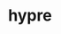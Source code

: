 ---
title: "hypre"
layout: cache
categories: [package, develop-2025-04-06]
meta: {"compilers": ["cce@18.0.0", "gcc@11.1.0", "gcc@11.4.0", "gcc@7.3.1", "gcc@7.5.0", "intel-oneapi-compilers@2024.1.0", "intel-oneapi-compilers@2025.1.0"], "num_specs": 22, "num_specs_by_stack": {"aws-pcluster-x86_64_v4": 2, "data-vis-sdk": 1, "e4s": 8, "e4s-cray-rhel": 1, "e4s-neoverse-v2": 1, "e4s-oneapi": 1, "e4s-rocm-external": 3, "radiuss": 1, "radiuss-aws": 2, "radiuss-aws-aarch64": 2, "root": 22}, "oss": ["amzn2", "rhel8", "ubuntu18.04", "ubuntu20.04", "ubuntu22.04"], "platforms": ["linux"], "stacks": ["aws-pcluster-x86_64_v4", "data-vis-sdk", "e4s", "e4s-cray-rhel", "e4s-neoverse-v2", "e4s-oneapi", "e4s-rocm-external", "radiuss", "radiuss-aws", "radiuss-aws-aarch64", "root"], "targets": ["aarch64", "neoverse_v2", "x86_64_v3", "x86_64_v4"], "versions": ["2.33.0"]}
spec_details: [{"compiler": "gcc@11.1.0", "hash": "3kzlq4hvcuvw3o4yhmtbp772uddjze6p", "os": "ubuntu20.04", "platform": "linux", "size": "-", "stacks": ["data-vis-sdk", "root"], "target": "x86_64_v3", "variants": ["build_system=autotools", "~caliper", "~complex", "~cuda", "~debug", "+fortran", "~gptune", "~gpu-aware-mpi", "~gpu-profiling", "~int64", "~internal-superlu", "+lapack", "~magma", "~mixedint", "+mpi", "~openmp", "precision=double", "~rocm", "+shared", "~superlu-dist", "~sycl", "~umpire", "~unified-memory"], "versions": ["2.33.0"]}, {"compiler": "gcc@11.4.0", "hash": "5lqgy6zs5h35evbxw6elrpgvnldth4dz", "os": "ubuntu22.04", "platform": "linux", "size": "-", "stacks": ["e4s", "root"], "target": "x86_64_v3", "variants": ["build_system=autotools", "~caliper", "~complex", "+cuda", "cuda_arch:=80", "~debug", "+fortran", "~gptune", "~gpu-aware-mpi", "~gpu-profiling", "~int64", "~internal-superlu", "+lapack", "~magma", "~mixedint", "+mpi", "~openmp", "precision=double", "~rocm", "+shared", "~superlu-dist", "~sycl", "~umpire", "~unified-memory"], "versions": ["2.33.0"]}, {"compiler": "intel-oneapi-compilers@2024.1.0", "hash": "a6wsxsqrj4ri4f4uqwwvf2ldiqzxnezh", "os": "amzn2", "platform": "linux", "size": "-", "stacks": ["aws-pcluster-x86_64_v4", "root"], "target": "x86_64_v4", "variants": ["build_system=autotools", "~caliper", "~complex", "~cuda", "~debug", "+fortran", "~gptune", "~gpu-aware-mpi", "~gpu-profiling", "~int64", "~internal-superlu", "+lapack", "~magma", "~mixedint", "+mpi", "~openmp", "precision=double", "~rocm", "+shared", "~superlu-dist", "~sycl", "~umpire", "~unified-memory"], "versions": ["2.33.0"]}, {"compiler": "gcc@11.4.0", "hash": "aprlexguzw3gbtsp4htmtmiixbde6n6r", "os": "ubuntu22.04", "platform": "linux", "size": "-", "stacks": ["e4s", "root"], "target": "x86_64_v3", "variants": ["build_system=autotools", "~caliper", "~complex", "~cuda", "~debug", "+fortran", "~gptune", "~gpu-aware-mpi", "~gpu-profiling", "~int64", "~internal-superlu", "+lapack", "~magma", "~mixedint", "+mpi", "~openmp", "precision=double", "~rocm", "+shared", "~superlu-dist", "~sycl", "~umpire", "~unified-memory"], "versions": ["2.33.0"]}, {"compiler": "intel-oneapi-compilers@2024.1.0", "hash": "d5jpadwcjoqh2ckef2ftzceobb47ehq4", "os": "amzn2", "platform": "linux", "size": "-", "stacks": ["aws-pcluster-x86_64_v4", "root"], "target": "x86_64_v3", "variants": ["build_system=autotools", "~caliper", "~complex", "~cuda", "~debug", "+fortran", "~gptune", "~gpu-aware-mpi", "~gpu-profiling", "~int64", "~internal-superlu", "+lapack", "~magma", "~mixedint", "+mpi", "~openmp", "precision=double", "~rocm", "+shared", "~superlu-dist", "~sycl", "~umpire", "~unified-memory"], "versions": ["2.33.0"]}, {"compiler": "gcc@11.4.0", "hash": "fzch2o6y4llmen47vpk7mvo7eqbpf6mh", "os": "ubuntu22.04", "platform": "linux", "size": "-", "stacks": ["e4s-rocm-external", "root"], "target": "x86_64_v3", "variants": ["amdgpu_target:=gfx908", "build_system=autotools", "~caliper", "~complex", "~cuda", "~debug", "+fortran", "~gptune", "~gpu-aware-mpi", "~gpu-profiling", "~int64", "~internal-superlu", "+lapack", "~magma", "~mixedint", "+mpi", "~openmp", "precision=double", "+rocm", "+shared", "~superlu-dist", "~sycl", "~umpire", "~unified-memory"], "versions": ["2.33.0"]}, {"compiler": "gcc@11.4.0", "hash": "ghscskls3kvbmwaqu4cxzn37y6bcpjw5", "os": "ubuntu22.04", "platform": "linux", "size": "-", "stacks": ["e4s", "root"], "target": "x86_64_v3", "variants": ["build_system=autotools", "~caliper", "~complex", "~cuda", "~debug", "+fortran", "~gptune", "~gpu-aware-mpi", "~gpu-profiling", "~int64", "~internal-superlu", "+lapack", "~magma", "~mixedint", "+mpi", "~openmp", "precision=double", "~rocm", "+shared", "~superlu-dist", "~sycl", "~umpire", "~unified-memory"], "versions": ["2.33.0"]}, {"compiler": "cce@18.0.0", "hash": "hbgbazaaqcbx73gpmrbopto5num65fg2", "os": "rhel8", "platform": "linux", "size": "-", "stacks": ["e4s-cray-rhel", "root"], "target": "x86_64_v3", "variants": ["build_system=autotools", "~caliper", "~complex", "~cuda", "~debug", "+fortran", "~gptune", "~gpu-aware-mpi", "~gpu-profiling", "~int64", "~internal-superlu", "+lapack", "~magma", "~mixedint", "+mpi", "~openmp", "precision=double", "~rocm", "+shared", "~superlu-dist", "~sycl", "~umpire", "~unified-memory"], "versions": ["2.33.0"]}, {"compiler": "gcc@7.3.1", "hash": "hjyzuyqrq25iwd65z3rdl3zewytumfit", "os": "amzn2", "platform": "linux", "size": "-", "stacks": ["radiuss-aws-aarch64", "root"], "target": "aarch64", "variants": ["build_system=autotools", "~caliper", "~complex", "~cuda", "~debug", "+fortran", "~gptune", "~gpu-aware-mpi", "~gpu-profiling", "~int64", "~internal-superlu", "+lapack", "~magma", "~mixedint", "+mpi", "~openmp", "precision=double", "~rocm", "+shared", "~superlu-dist", "~sycl", "~umpire", "~unified-memory"], "versions": ["2.33.0"]}, {"compiler": "intel-oneapi-compilers@2025.1.0", "hash": "j5g2qjyz6recp5j5ifs27dyfhcupajpy", "os": "ubuntu22.04", "platform": "linux", "size": "-", "stacks": ["e4s-oneapi", "root"], "target": "x86_64_v3", "variants": ["build_system=autotools", "~caliper", "~complex", "~cuda", "~debug", "+fortran", "~gptune", "~gpu-aware-mpi", "~gpu-profiling", "~int64", "~internal-superlu", "+lapack", "~magma", "~mixedint", "+mpi", "~openmp", "precision=double", "~rocm", "+shared", "~superlu-dist", "~sycl", "~umpire", "~unified-memory"], "versions": ["2.33.0"]}, {"compiler": "gcc@11.4.0", "hash": "kvgtp4vuu2r6qi2wdl5ubrwnex3a7u5n", "os": "ubuntu22.04", "platform": "linux", "size": "-", "stacks": ["e4s", "root"], "target": "x86_64_v3", "variants": ["amdgpu_target:=gfx90a", "build_system=autotools", "~caliper", "~complex", "~cuda", "~debug", "+fortran", "~gptune", "~gpu-aware-mpi", "~gpu-profiling", "~int64", "~internal-superlu", "+lapack", "~magma", "~mixedint", "+mpi", "~openmp", "precision=double", "+rocm", "+shared", "~superlu-dist", "~sycl", "~umpire", "~unified-memory"], "versions": ["2.33.0"]}, {"compiler": "gcc@11.4.0", "hash": "l2lmzum37xx2ynjqkbiipzxevyokw74e", "os": "ubuntu22.04", "platform": "linux", "size": "-", "stacks": ["e4s-rocm-external", "root"], "target": "x86_64_v3", "variants": ["amdgpu_target:=gfx90a", "build_system=autotools", "~caliper", "~complex", "~cuda", "~debug", "+fortran", "~gptune", "~gpu-aware-mpi", "~gpu-profiling", "~int64", "~internal-superlu", "+lapack", "~magma", "~mixedint", "+mpi", "~openmp", "precision=double", "+rocm", "+shared", "~superlu-dist", "~sycl", "~umpire", "~unified-memory"], "versions": ["2.33.0"]}, {"compiler": "gcc@11.4.0", "hash": "nhnu5msvawpp4c5voagard65qa77yejy", "os": "ubuntu22.04", "platform": "linux", "size": "-", "stacks": ["e4s-rocm-external", "root"], "target": "x86_64_v3", "variants": ["build_system=autotools", "~caliper", "~complex", "~cuda", "~debug", "+fortran", "~gptune", "~gpu-aware-mpi", "~gpu-profiling", "~int64", "~internal-superlu", "+lapack", "~magma", "~mixedint", "+mpi", "~openmp", "precision=double", "~rocm", "+shared", "~superlu-dist", "~sycl", "~umpire", "~unified-memory"], "versions": ["2.33.0"]}, {"compiler": "gcc@11.4.0", "hash": "p2gjeqh4wgej3rwzouyssfilmwgwvsa7", "os": "ubuntu22.04", "platform": "linux", "size": "-", "stacks": ["e4s-neoverse-v2", "root"], "target": "neoverse_v2", "variants": ["build_system=autotools", "~caliper", "~complex", "~cuda", "~debug", "+fortran", "~gptune", "~gpu-aware-mpi", "~gpu-profiling", "~int64", "~internal-superlu", "+lapack", "~magma", "~mixedint", "+mpi", "~openmp", "precision=double", "~rocm", "+shared", "~superlu-dist", "~sycl", "~umpire", "~unified-memory"], "versions": ["2.33.0"]}, {"compiler": "gcc@11.4.0", "hash": "pxcs7hoxssunn3e6dtq3bbkc4xo6snp7", "os": "ubuntu22.04", "platform": "linux", "size": "-", "stacks": ["e4s", "root"], "target": "x86_64_v3", "variants": ["build_system=autotools", "~caliper", "~complex", "+cuda", "cuda_arch:=90", "~debug", "+fortran", "~gptune", "~gpu-aware-mpi", "~gpu-profiling", "~int64", "~internal-superlu", "+lapack", "~magma", "~mixedint", "+mpi", "~openmp", "precision=double", "~rocm", "+shared", "~superlu-dist", "~sycl", "~umpire", "~unified-memory"], "versions": ["2.33.0"]}, {"compiler": "gcc@11.4.0", "hash": "rsrfbrcvbm7qlz6poceg6ecgsleesk7g", "os": "ubuntu22.04", "platform": "linux", "size": "-", "stacks": ["e4s", "root"], "target": "x86_64_v3", "variants": ["build_system=autotools", "~caliper", "~complex", "~cuda", "~debug", "+fortran", "~gptune", "~gpu-aware-mpi", "~gpu-profiling", "~int64", "~internal-superlu", "+lapack", "~magma", "~mixedint", "+mpi", "~openmp", "precision=double", "~rocm", "+shared", "~superlu-dist", "~sycl", "~umpire", "~unified-memory"], "versions": ["2.33.0"]}, {"compiler": "gcc@7.5.0", "hash": "sgw54h5ws2osgfalynwbxu2d3vb2tqeh", "os": "ubuntu18.04", "platform": "linux", "size": "-", "stacks": ["radiuss", "root"], "target": "x86_64_v3", "variants": ["build_system=autotools", "~caliper", "~complex", "~cuda", "~debug", "+fortran", "~gptune", "~gpu-aware-mpi", "~gpu-profiling", "~int64", "~internal-superlu", "+lapack", "~magma", "~mixedint", "+mpi", "~openmp", "precision=double", "~rocm", "+shared", "~superlu-dist", "~sycl", "~umpire", "~unified-memory"], "versions": ["2.33.0"]}, {"compiler": "gcc@11.4.0", "hash": "vt62y4qjd4w56kssqmatj4uabylw6fdq", "os": "ubuntu22.04", "platform": "linux", "size": "-", "stacks": ["e4s", "root"], "target": "x86_64_v3", "variants": ["build_system=autotools", "~caliper", "~complex", "~cuda", "~debug", "+fortran", "~gptune", "~gpu-aware-mpi", "~gpu-profiling", "~int64", "~internal-superlu", "+lapack", "~magma", "~mixedint", "+mpi", "~openmp", "precision=double", "~rocm", "+shared", "~superlu-dist", "~sycl", "~umpire", "~unified-memory"], "versions": ["2.33.0"]}, {"compiler": "gcc@11.4.0", "hash": "xplzqvb7222uk7gfqcnugeb6blqoirmw", "os": "ubuntu22.04", "platform": "linux", "size": "-", "stacks": ["e4s", "root"], "target": "x86_64_v3", "variants": ["build_system=autotools", "~caliper", "~complex", "~cuda", "~debug", "+fortran", "~gptune", "~gpu-aware-mpi", "~gpu-profiling", "~int64", "~internal-superlu", "+lapack", "~magma", "~mixedint", "+mpi", "~openmp", "precision=double", "~rocm", "+shared", "~superlu-dist", "~sycl", "~umpire", "~unified-memory"], "versions": ["2.33.0"]}, {"compiler": "gcc@7.3.1", "hash": "z47gooo6comc4ruk7hasmtzjswj7v6s5", "os": "amzn2", "platform": "linux", "size": "-", "stacks": ["radiuss-aws-aarch64", "root"], "target": "aarch64", "variants": ["build_system=autotools", "~caliper", "~complex", "~cuda", "~debug", "+fortran", "~gptune", "~gpu-aware-mpi", "~gpu-profiling", "~int64", "~internal-superlu", "+lapack", "~magma", "~mixedint", "+mpi", "~openmp", "precision=double", "~rocm", "+shared", "~superlu-dist", "~sycl", "~umpire", "~unified-memory"], "versions": ["2.33.0"]}, {"compiler": "gcc@7.3.1", "hash": "z4gtdrp64hrcae4dpyw2ykxafddquuuk", "os": "amzn2", "platform": "linux", "size": "-", "stacks": ["radiuss-aws", "root"], "target": "x86_64_v3", "variants": ["build_system=autotools", "~caliper", "~complex", "+cuda", "cuda_arch:=70", "~debug", "+fortran", "~gptune", "~gpu-aware-mpi", "~gpu-profiling", "~int64", "~internal-superlu", "+lapack", "~magma", "~mixedint", "+mpi", "~openmp", "precision=double", "~rocm", "+shared", "~superlu-dist", "~sycl", "~umpire", "~unified-memory"], "versions": ["2.33.0"]}, {"compiler": "gcc@7.3.1", "hash": "z6o2nmneoywi6strcuzhzo4zygkvqycp", "os": "amzn2", "platform": "linux", "size": "-", "stacks": ["radiuss-aws", "root"], "target": "x86_64_v3", "variants": ["build_system=autotools", "~caliper", "~complex", "~cuda", "~debug", "+fortran", "~gptune", "~gpu-aware-mpi", "~gpu-profiling", "~int64", "~internal-superlu", "+lapack", "~magma", "~mixedint", "+mpi", "~openmp", "precision=double", "~rocm", "+shared", "~superlu-dist", "~sycl", "~umpire", "~unified-memory"], "versions": ["2.33.0"]}]
---